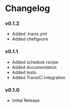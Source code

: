 Changelog
=========

### v0.1.2

* Added .travis.yml
* Added chefignore

### v0.1.1

* Added schedule recipe
* Added documentation
* Added tests
* Added TravisCI integration

### v0.1.0

* Initial Release
